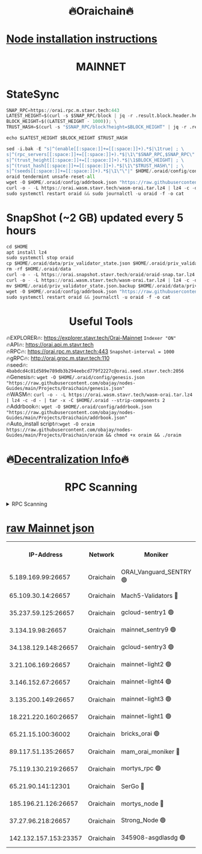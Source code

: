 <h1 align="center"> 🔥Oraichain🔥</h1>

[Node installation instructions](https://github.com/obajay/nodes-Guides/tree/main/Projects/Oraichain)
=
<h1 align="center"> MAINNET</h1>

# StateSync
```python
SNAP_RPC=https://orai.rpc.m.stavr.tech:443
LATEST_HEIGHT=$(curl -s $SNAP_RPC/block | jq -r .result.block.header.height); \
BLOCK_HEIGHT=$((LATEST_HEIGHT - 1000)); \
TRUST_HASH=$(curl -s "$SNAP_RPC/block?height=$BLOCK_HEIGHT" | jq -r .result.block_id.hash)

echo $LATEST_HEIGHT $BLOCK_HEIGHT $TRUST_HASH

sed -i.bak -E "s|^(enable[[:space:]]+=[[:space:]]+).*$|\1true| ; \
s|^(rpc_servers[[:space:]]+=[[:space:]]+).*$|\1\"$SNAP_RPC,$SNAP_RPC\"| ; \
s|^(trust_height[[:space:]]+=[[:space:]]+).*$|\1$BLOCK_HEIGHT| ; \
s|^(trust_hash[[:space:]]+=[[:space:]]+).*$|\1\"$TRUST_HASH\"| ; \
s|^(seeds[[:space:]]+=[[:space:]]+).*$|\1\"\"|" $HOME/.oraid/config/config.toml
oraid tendermint unsafe-reset-all
wget -O $HOME/.oraid/config/addrbook.json "https://raw.githubusercontent.com/obajay/nodes-Guides/main/Projects/Oraichain/addrbook.json"
curl -o - -L https://orai.wasm.stavr.tech/wasm-orai.tar.lz4 | lz4 -c -d - | tar -x -C $HOME/.oraid --strip-components 2
sudo systemctl restart oraid && sudo journalctl -u oraid -f -o cat
```
# SnapShot (~2 GB) updated every 5 hours
```python
cd $HOME
apt install lz4
sudo systemctl stop oraid
cp $HOME/.oraid/data/priv_validator_state.json $HOME/.oraid/priv_validator_state.json.backup
rm -rf $HOME/.oraid/data
curl -o - -L https://orai.snapshot.stavr.tech/oraid/oraid-snap.tar.lz4 | lz4 -c -d - | tar -x -C $HOME/.oraid --strip-components 2
curl -o - -L https://orai.wasm.stavr.tech/wasm-orai.tar.lz4 | lz4 -c -d - | tar -x -C $HOME/.oraid --strip-components 2
mv $HOME/.oraid/priv_validator_state.json.backup $HOME/.oraid/data/priv_validator_state.json
wget -O $HOME/.oraid/config/addrbook.json "https://raw.githubusercontent.com/obajay/nodes-Guides/main/Projects/Oraichain/addrbook.json"
sudo systemctl restart oraid && journalctl -u oraid -f -o cat
```

 <h1 align="center"> Useful Tools</h1>

🔥EXPLORER🔥:     https://explorer.stavr.tech/Orai-Mainnet        `Indexer "ON"` \
🔥API🔥:          https://orai.api.m.stavr.tech \
🔥RPC🔥:          https://orai.rpc.m.stavr.tech:443              `Snapshot-interval = 1000` \
🔥gRPC🔥:         http://orai.grpc.m.stavr.tech:110 \
🔥seed🔥:      `4babdcd4c81d589e789db3b294eebcd779f2227c@orai.seed.stavr.tech:2056` \
🔥Genesis🔥:   `wget -O $HOME/.oraid/config/genesis.json "https://raw.githubusercontent.com/obajay/nodes-Guides/main/Projects/Oraichain/genesis.json"` \
🔥WASM🔥:      `curl -o - -L https://orai.wasm.stavr.tech/wasm-orai.tar.lz4 | lz4 -c -d - | tar -x -C $HOME/.oraid --strip-components 2` \
🔥Addrbook🔥:  `wget -O $HOME/.oraid/config/addrbook.json "https://raw.githubusercontent.com/obajay/nodes-Guides/main/Projects/Oraichain/addrbook.json"` \
🔥Auto_install script🔥:`wget -O oraim https://raw.githubusercontent.com/obajay/nodes-Guides/main/Projects/Oraichain/oraim && chmod +x oraim && ./oraim`

🔥[Decentralization Info](https://github.com/obajay/StateSync-snapshots/tree/main/Projects/Oraichain/Decentralization)🔥
=
<h1 align="center"> RPC Scanning</h1>

<details>
<summary>RPC Scanning</summary>

<h2 align="center"> We scan nodes in real time every 4 hours. And we provide the final result of RPC endpoints.
We cannot influence the operation of these nodes in any way. </h2>


```python
If Voting Power is higher than 0 --> then the Node is a validator of the network and may be subject to attack and be a potential threat to the chain.
```
```python
We marked such validators with a red symbol
```

</details>

[raw Mainnet json](https://rpc-check.oraim.stavr.tech/oraim/rpc-oraim-result.json)
=


<table><tr><th>IP-Address</th><th>Network</th><th>Moniker</th><th>Latest Block Height</th><th>Earliest Block Height</th><th>Catching Up</th><th>Tx Index</th><th>Voting Power</th><th>Scan Time</th></tr><tr><td>5.189.169.99:26657</td><td>Oraichain</td><td>ORAI_Vanguard_SENTRY 🟢</td><td>16122206</td><td>0</td><td>False</td><td>on</td><td>0</td><td>2024-03-09T00:36:54.643588410UTC</td></tr><tr><td>65.109.30.14:26657</td><td>Oraichain</td><td>Mach5-Validators 🔴</td><td>16122215</td><td>0</td><td>False</td><td>off</td><td>644</td><td>2024-03-09T00:37:54.020046967UTC</td></tr><tr><td>35.237.59.125:26657</td><td>Oraichain</td><td>gcloud-sentry1 🟢</td><td>16122205</td><td>1</td><td>False</td><td>on</td><td>0</td><td>2024-03-09T00:36:51.871584039UTC</td></tr><tr><td>3.134.19.98:26657</td><td>Oraichain</td><td>mainnet_sentry9 🟢</td><td>16122210</td><td>1</td><td>False</td><td>on</td><td>0</td><td>2024-03-09T00:37:27.143008164UTC</td></tr><tr><td>34.138.129.148:26657</td><td>Oraichain</td><td>gcloud-sentry3 🟢</td><td>16122213</td><td>1</td><td>False</td><td>on</td><td>0</td><td>2024-03-09T00:37:41.946134320UTC</td></tr><tr><td>3.21.106.169:26657</td><td>Oraichain</td><td>mainnet-light2 🟢</td><td>16122209</td><td>15275144</td><td>False</td><td>on</td><td>0</td><td>2024-03-09T00:37:20.021260659UTC</td></tr><tr><td>3.146.152.67:26657</td><td>Oraichain</td><td>mainnet-light4 🟢</td><td>16122211</td><td>15275144</td><td>False</td><td>on</td><td>0</td><td>2024-03-09T00:37:29.819004861UTC</td></tr><tr><td>3.135.200.149:26657</td><td>Oraichain</td><td>mainnet-light3 🟢</td><td>16122212</td><td>15275144</td><td>False</td><td>on</td><td>0</td><td>2024-03-09T00:37:34.521536066UTC</td></tr><tr><td>18.221.220.160:26657</td><td>Oraichain</td><td>mainnet-light1 🟢</td><td>16122213</td><td>15643601</td><td>False</td><td>on</td><td>0</td><td>2024-03-09T00:37:39.251797261UTC</td></tr><tr><td>65.21.15.100:36002</td><td>Oraichain</td><td>bricks_orai 🟢</td><td>16122216</td><td>15848470</td><td>False</td><td>on</td><td>0</td><td>2024-03-09T00:37:58.558984751UTC</td></tr><tr><td>89.117.51.135:26657</td><td>Oraichain</td><td>mam_orai_moniker 🔴</td><td>16122205</td><td>15951001</td><td>False</td><td>on</td><td>5</td><td>2024-03-09T00:36:52.174715229UTC</td></tr><tr><td>75.119.130.219:26657</td><td>Oraichain</td><td>mortys_rpc 🟢</td><td>16122214</td><td>15960001</td><td>False</td><td>on</td><td>0</td><td>2024-03-09T00:37:49.357912941UTC</td></tr><tr><td>65.21.90.141:12301</td><td>Oraichain</td><td>SerGo 🔴</td><td>16122214</td><td>16022214</td><td>False</td><td>off</td><td>1</td><td>2024-03-09T00:37:46.410176934UTC</td></tr><tr><td>185.196.21.126:26657</td><td>Oraichain</td><td>mortys_node 🔴</td><td>16122206</td><td>16058801</td><td>False</td><td>on</td><td>168414</td><td>2024-03-09T00:36:54.951667437UTC</td></tr><tr><td>37.27.96.218:26657</td><td>Oraichain</td><td>Strong_Node 🟢</td><td>16122216</td><td>16086201</td><td>False</td><td>on</td><td>0</td><td>2024-03-09T00:38:00.970828167UTC</td></tr><tr><td>142.132.157.153:23357</td><td>Oraichain</td><td>345908-asgdlasdg 🟢</td><td>16122210</td><td>16103383</td><td>False</td><td>on</td><td>0</td><td>2024-03-09T00:37:26.480398665UTC</td></tr></table>
